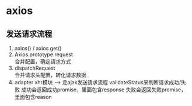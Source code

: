 # axios

## 发送请求流程
1. axios() / axios.get()
2. Axios.prototype.request  
  合并配置，确定请求方式
3. dispatchRequest  
  合并请求头配置，转化请求数据
4. adapter
  xhr模块 --> 走ajax发送请求流程
  validateStatus来判断请求成功/失败
  成功会返回成功promise，里面包含response
  失败会返回失败promise，里面包含reason
    
